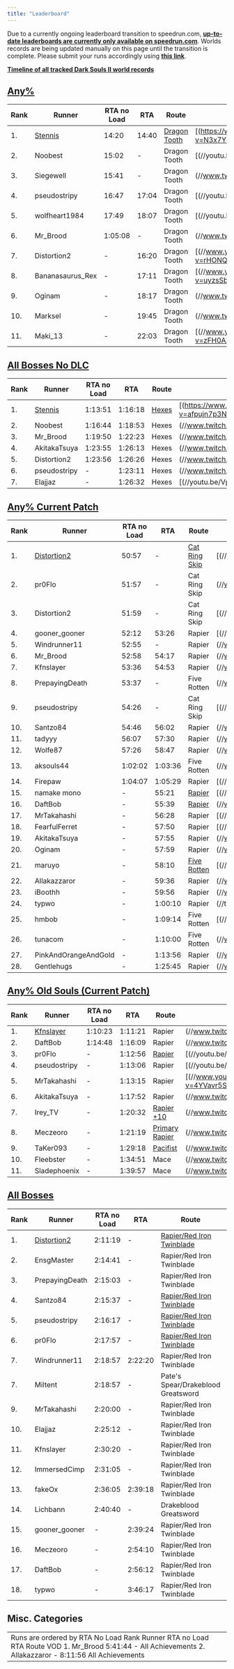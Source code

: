 ```yaml
---
title: "Leaderboard"
---
```


Due to a currently ongoing leaderboard transition to speedrun.com, **[up-to-date leaderboards are currently only available on speedrun.com](//www.speedrun.com/souls)**. Worlds records are being updated manually on this page until the transition is complete. Please submit your runs accordingly using **[this link](/run-submission)**.

**[Timeline of all tracked Dark Souls II world records](/darksouls2/timeline)**

## [Any%](/darksouls2/any)

| Rank | Runner                         | RTA no Load | RTA   | Route                                   | VOD                                                                                                                                        |
| ---- | ------------------------------ | ----------- | ----- | --------------------------------------- | ------------------------------------------------------------------------------------------------------------------------------------------ |
| 1.   | [Stennis](//twitch.tv/Stennis) | 14:20       | 14:40 | [Dragon Tooth](//pastebin.com/bW9ZvhYV) | [(https://www.youtube.com/watch?v=N3x7Y42De8c) |
| 2.   | Noobest                        | 15:02       | -     | Dragon Tooth                            | [(//youtu.be/Ndo3PgBvgzA)                      |
| 3.   | Siegewell                      | 15:41       | -     | Dragon Tooth                            | (//www.twitch.tv/videos/149529536)                         |
| 4.   | pseudostripy                   | 16:47       | 17:04 | Dragon Tooth                            | [(//youtu.be/zTQEhk-RC1A)                      |
| 5.   | wolfheart1984                  | 17:49       | 18:07 | Dragon Tooth                            | [(//youtu.be/1176JDNfbxI)                      |
| 6.   | Mr_Brood                       | 1:05:08     | -     | Dragon Tooth                            | (//www.twitch.tv/videos/207310300)                         |
| 7.   | Distortion2                    | -           | 16:20 | Dragon Tooth                            | [(//www.youtube.com/watch?v=rHONQgmfuI8)       |
| 8.   | Bananasaurus_Rex               | -           | 17:11 | Dragon Tooth                            | [(//www.youtube.com/watch?v=uyzsSbwzw6s)       |
| 9.   | Oginam                         | -           | 18:17 | Dragon Tooth                            | (//www.twitch.tv/videos/48980127)                          |
| 10.  | Marksel                        | -           | 19:45 | Dragon Tooth                            | (//www.twitch.tv/videos/49065376)                          |
| 11.  | Maki_13                        | -           | 22:03 | Dragon Tooth                            | [(//www.youtube.com/watch?v=zFH0AXAi2sY)       |

## [All Bosses No DLC](/darksouls2/all-bosses-no-dlc)

| Rank | Runner                         | RTA no Load | RTA     | Route                            | VOD                                                                                                                                        |
| ---- | ------------------------------ | ----------- | ------- | -------------------------------- | ------------------------------------------------------------------------------------------------------------------------------------------ |
| 1.   | [Stennis](//twitch.tv/Stennis) | 1:13:51     | 1:16:18 | [Hexes](//pastebin.com/4Y3qyKQ7) | [(https://www.youtube.com/watch?v=afpujn7p3NA) |
| 2.   | Noobest                        | 1:16:44     | 1:18:53 | Hexes                            | (//www.twitch.tv/videos/107255330)                         |
| 3.   | Mr_Brood                       | 1:19:50     | 1:22:23 | Hexes                            | (//www.twitch.tv/videos/231650800)                         |
| 4.   | AkitakaTsuya                   | 1:23:55     | 1:26:13 | Hexes                            | (//www.twitch.tv/akitakatsuya/v/37758582)                  |
| 5.   | Distortion2                    | 1:23:56     | 1:26:26 | Hexes                            | (//www.twitch.tv/distortion2/v/37456888)                   |
| 6.   | pseudostripy                   | -           | 1:23:11 | Hexes                            | (//www.twitch.tv/pseudostripy/v/47392835)                  |
| 7.   | Elajjaz                        | -           | 1:26:32 | Hexes                            | [(//youtu.be/Vp0rym4MKrg)                      |

## [Any% Current Patch](/darksouls2/any-current-patch)

| Rank | Runner                                 | RTA no Load | RTA     | Route                                                                                                           | VOD                                                                                                                                  |
| ---- | -------------------------------------- | ----------- | ------- | --------------------------------------------------------------------------------------------------------------- | ------------------------------------------------------------------------------------------------------------------------------------ |
| 1.   | [Distortion2](//twitch.tv/distortion2) | 50:57       | -       | [Cat Ring Skip](//docs.google.com/spreadsheets/d/1Z9A2zlMx7Ub5uuH3kXqITmRl7M-lPt61TT8EtXpruRM/edit?usp=sharing) | [(//www.youtube.com/watch?v=zeizA2ieDXU) |
| 2.   | pr0Flo                                 | 51:57       | -       | Cat Ring Skip                                                                                                   | (//www.twitch.tv/videos/177133562)                   |
| 3.   | Distortion2                            | 51:59       | -       | Cat Ring Skip                                                                                                   | [(//youtu.be/pa-1AJaQF6U)                |
| 4.   | gooner_gooner                          | 52:12       | 53:26   | Rapier                                                                                                          | [(//youtu.be/sqJHW18OTG8)                |
| 5.   | Windrunner11                           | 52:55       | -       | Rapier                                                                                                          | (//www.twitch.tv/videos/137252870)                   |
| 6.   | Mr_Brood                               | 52:58       | 54:17   | Rapier                                                                                                          | (//www.twitch.tv/videos/231115170)                   |
| 7.   | Kfnslayer                              | 53:36       | 54:53   | Rapier                                                                                                          | (//www.twitch.tv/kfnslayer/v/107623481)              |
| 8.   | PrepayingDeath                         | 53:37       | -       | Five Rotten                                                                                                     | (//www.twitch.tv/videos/239293085)                   |
| 9.   | pseudostripy                           | 54:26       | -       | Cat Ring Skip                                                                                                   | [(//youtu.be/bZBd2FIxgKY)                |
| 10.  | Santzo84                               | 54:46       | 56:02   | Rapier                                                                                                          | (//www.twitch.tv/santzo84/v/86496125)                |
| 11.  | tadyyy                                 | 56:07       | 57:30   | Rapier                                                                                                          | (//www.twitch.tv/tadyyy/v/81737981)                  |
| 12.  | Wolfe87                                | 57:26       | 58:47   | Rapier                                                                                                          | (//www.twitch.tv/wolfe87/v/94201913)                 |
| 13.  | aksouls44                              | 1:02:02     | 1:03:36 | Five Rotten                                                                                                     | (//www.twitch.tv/videos/174928149)                   |
| 14.  | Firepaw                                | 1:04:07     | 1:05:29 | Rapier                                                                                                          | [(//youtu.be/TVxAtmR4d0k)                |
| 15.  | namake mono                            | -           | 55:21   | [Rapier](//pastebin.com/nznuQi07)                                                                               | [(//www.youtube.com/watch?v=4U1OQNe44_4) |
| 16.  | DaftBob                                | -           | 55:39   | [Rapier](//pastebin.com/1Ugh83dP)                                                                               | (//www.twitch.tv/daftbob/v/40519274)                 |
| 17.  | MrTakahashi                            | -           | 56:28   | Rapier                                                                                                          | [(//www.youtube.com/watch?v=Xw0BBTYTwfI) |
| 18.  | FearfulFerret                          | -           | 57:50   | Rapier                                                                                                          | [(//www.youtube.com/watch?v=CHGV5SVd8_c) |
| 19.  | AkitakaTsuya                           | -           | 57:55   | Rapier                                                                                                          | (//www.twitch.tv/videos/42173164)                    |
| 20.  | Oginam                                 | -           | 57:59   | Rapier                                                                                                          | (//www.twitch.tv/videos/41749983)                    |
| 21.  | maruyo                                 | -           | 58:10   | [Five Rotten](//pastebin.com/Rg51A5DX)                                                                          | [(//youtu.be/NXfrLkK6pvs)                |
| 22.  | Allakazzaror                           | -           | 59:36   | Rapier                                                                                                          | (//www.twitch.tv/videos/44822930)                    |
| 23.  | iBoothh                                | -           | 59:56   | Rapier                                                                                                          | (//www.twitch.tv/videos/42030062)                    |
| 24.  | typwo                                  | -           | 1:00:10 | Rapier                                                                                                          | (//twitch.tv/typwo/v/43131189)                       |
| 25.  | hmbob                                  | -           | 1:09:14 | Five Rotten                                                                                                     | [(//www.youtube.com/watch?v=D2gAcGsWSf8) |
| 26.  | tunacom                                | -           | 1:10:00 | Five Rotten                                                                                                     | (//www.twitch.tv/tunacom/v/29184429)                 |
| 27.  | PinkAndOrangeAndGold                   | -           | 1:13:56 | Rapier                                                                                                          | (//www.twitch.tv/pinkandorangeandgold/v/16043846)    |
| 28.  | Gentlehugs                             | -           | 1:25:45 | Rapier                                                                                                          | (//www.twitch.tv/gentlehugs/v/10433203)              |

## [Any% Old Souls (Current Patch)](/darksouls2/any-old-souls-current-patch)

| Rank | Runner                             | RTA no Load | RTA     | Route                                     | VOD                                                                                                                                  |
| ---- | ---------------------------------- | ----------- | ------- | ----------------------------------------- | ------------------------------------------------------------------------------------------------------------------------------------ |
| 1.   | [Kfnslayer](//twitch.tv/Kfnslayer) | 1:10:23     | 1:11:21 | Rapier                                    | (//www.twitch.tv/kfnslayer/v/108042777)              |
| 2.   | DaftBob                            | 1:14:48     | 1:16:09 | Rapier                                    | (//www.twitch.tv/daftbob/v/51162917)                 |
| 3.   | pr0Flo                             | -           | 1:12:56 | [Rapier](//pastebin.com/a5m1gHcx)         | [(//youtu.be/fCaGf8psrLI)                |
| 4.   | pseudostripy                       | -           | 1:13:06 | Rapier                                    | [(//youtu.be/bZd3o9eVFes)                |
| 5.   | MrTakahashi                        | -           | 1:13:15 | Rapier                                    | [(//www.youtube.com/watch?v=4YVavr5SyqY) |
| 6.   | AkitakaTsuya                       | -           | 1:17:52 | Rapier                                    | (//www.twitch.tv/videos/41657595)                    |
| 7.   | Irey_TV                            | -           | 1:20:32 | [Rapier +10](//pastebin.com/ktizhWwn)     | (//www.twitch.tv/videos/41534711)                    |
| 8.   | Meczeoro                           | -           | 1:21:19 | [Primary Rapier](//pastebin.com/A4zGbvtc) | (//www.twitch.tv/videos/42210855)                    |
| 9.   | TaKer093                           | -           | 1:29:18 | [Pacifist](//pastebin.com/P56Ar42J)       | (//www.twitch.tv/videos/42389998)                    |
| 10.  | Fleebster                          | -           | 1:34:51 | Mace                                      | (//www.twitch.tv/videos/41742539)                    |
| 11.  | Sladephoenix                       | -           | 1:39:57 | Mace                                      | (//www.twitch.tv/videos/121395990)                   |

## [All Bosses](/darksouls2/all-bosses)

| Rank | Runner                                 | RTA no Load | RTA     | Route                                                | VOD                                                                                                                                  |
| ---- | -------------------------------------- | ----------- | ------- | ---------------------------------------------------- | ------------------------------------------------------------------------------------------------------------------------------------ |
| 1.   | [Distortion2](//twitch.tv/distortion2) | 2:11:19     | -       | [Rapier/Red Iron Twinblade](//pastebin.com/sagPqQfS) | [(//www.youtube.com/watch?v=QBp_2UpY_O4) |
| 2.   | EnsgMaster                             | 2:14:41     | -       | Rapier/Red Iron Twinblade                            | [(//www.youtube.com/watch?v=18AP2W0fqs0) |
| 3.   | PrepayingDeath                         | 2:15:03     | -       | Rapier/Red Iron Twinblade                            | (//www.twitch.tv/videos/257053471)                   |
| 4.   | Santzo84                               | 2:15:37     | -       | [Rapier/Red Iron Twinblade](//pastebin.com/wJrz0bEQ) | [(//youtu.be/qKbiwCSdZpg)                |
| 5.   | pseudostripy                           | 2:16:17     | -       | [Rapier/Red Iron Twinblade](//pastebin.com/8ppMr8k8) | [(//youtu.be/HdPEDMyFp2I)                |
| 6.   | pr0Flo                                 | 2:17:57     | -       | [Rapier/Red Iron Twinblade](//pastebin.com/SWHJYLES) | [(//www.youtube.com/watch?v=Tr7k2dfc0GA) |
| 7.   | Windrunner11                           | 2:18:57     | 2:22:20 | Rapier/Red Iron Twinblade                            | [(//youtu.be/j9qES58PRC4)                |
| 7.   | Miltent                                | 2:18:57     | -       | Pate's Spear/Drakeblood Greatsword                   | [(//youtu.be/Y1oyhArTzgQ)                |
| 9.   | MrTakahashi                            | 2:20:00     | -       | Rapier/Red Iron Twinblade                            | (//www.twitch.tv/videos/168770524)                   |
| 10.  | Elajjaz                                | 2:25:12     | -       | Rapier/Red Iron Twinblade                            | (//www.twitch.tv/elajjaz/v/99716379)                 |
| 11.  | Kfnslayer                              | 2:30:20     | -       | Rapier/Red Iron Twinblade                            | (//www.twitch.tv/kfnslayer/v/114441756)              |
| 12.  | ImmersedCimp                           | 2:31:05     | -       | Rapier/Red Iron Twinblade                            | (//www.twitch.tv/immersedcimp/v/104493017)           |
| 13.  | fakeOx                                 | 2:36:05     | 2:39:18 | Rapier/Red Iron Twinblade                            | (//www.twitch.tv/fakeox/v/101042039)                 |
| 14.  | Lichbann                               | 2:40:40     | -       | Drakeblood Greatsword                                | [(//youtu.be/zx2DlpSvIyM)                |
| 15.  | gooner_gooner                          | -           | 2:39:24 | Rapier/Red Iron Twinblade                            | [(//youtu.be/2z2unqgOR1Y)                |
| 16.  | Meczeoro                               | -           | 2:54:10 | Rapier/Red Iron Twinblade                            | (//www.twitch.tv/meczeoro/v/18177156)                |
| 17.  | DaftBob                                | -           | 2:56:12 | Rapier/Red Iron Twinblade                            | -                                                                                                                                    |
| 18.  | typwo                                  | -           | 3:46:17 | Rapier/Red Iron Twinblade                            | -                                                                                                                                    |

## Misc. Categories

|                                                                                                                                                                        |
| ---------------------------------------------------------------------------------------------------------------------------------------------------------------------- |
| Runs are ordered by RTA No Load&#xA;Rank Runner RTA no Load RTA Route VOD&#xA;1\. Mr_Brood 5:41:44 - All Achievements &#xA;2\. Allakazzaror - 8:11:56 All Achievements |
